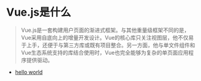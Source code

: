 # Vue.js是什么
> Vue.js是一套构建用户页面的渐进式框架。与其他重量级框架不同的是，Vue采用自底向上的增量开发设计。Vue的核心库只关注视图层，他不仅易于上手，还便于与第三方库或既有项目整合。另一方面，他与单文件组件和Vue生态系统支持的库结合使用时，Vue也完全能够为复杂的单页面应用程序提供驱动。

- [hello world]()
